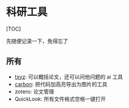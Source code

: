 # 科研工具

[TOC]

先随便记录一下，免得忘了

## 所有

- [txyz](https://app.txyz.ai): 可以概括论文，还可以问他问题的 ai 工具
- [carbon](https://carbon.now.sh): 把代码加高亮导出为图片的工具
- zotero: 论文管理
- QuickLook: 所有文件格式空格一键打开